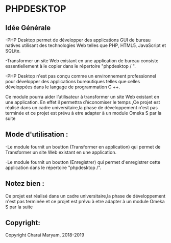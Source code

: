 <h1>PHPDESKTOP</h1>

<h2>Idée Générale</h2>

<p>
-PHP Desktop permet de développer des applications GUI de bureau natives utilisant des technologies Web telles que PHP, HTML5, JavaScript et SQLite.</p>

<p>-Transformer un site Web existant en une application de bureau consiste essentiellement à le copier dans le répertoire "phpdesktop / ".</p>

<p>-PHP Desktop n'est pas conçu comme un environnement professionnel pour développer des applications bureautiques telles que celles
développées dans le langage de programmation C ++. </p>

<p>Ce module pourra aider l’utilisateur à transformer un site Web existant en une application. En effet il permettra d’économiser le temps ,Ce projet est réalisé dans un cadre universitaire,la phase de développement n'est pas terminée et ce projet est prévu à etre adapter à un module Omeka S par la suite </p>

<h2>Mode d'utilisation :</h2>
<p>
-Le module fournit un boutton (Transformer en application) qui permet de Transformer un site Web existant en une application.</p>

<p>
-Le module fournit un boutton (Enregistrer) qui permet d'enregistrer cette application dans le répertoire "phpdesktop /".</p>

<h2>Notez bien :</h2>

<p>Ce projet est réalisé dans un cadre universitaire,la phase de développement n'est pas terminée et ce projet est prévu à etre adapter à un module Omeka S par la suite  </p>



<h2>Copyright:</h2>
<p>Copyright Charai Maryam, 2018-2019<p>

